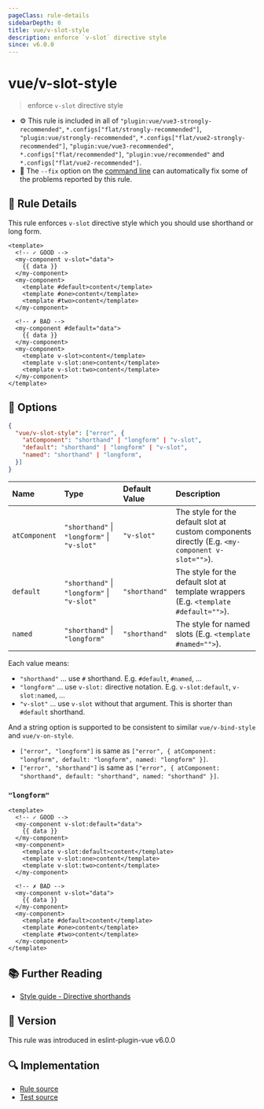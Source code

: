 ```yaml
---
pageClass: rule-details
sidebarDepth: 0
title: vue/v-slot-style
description: enforce `v-slot` directive style
since: v6.0.0
---
```


# vue/v-slot-style

> enforce `v-slot` directive style

- :gear: This rule is included in all of `"plugin:vue/vue3-strongly-recommended"`, `*.configs["flat/strongly-recommended"]`, `"plugin:vue/strongly-recommended"`, `*.configs["flat/vue2-strongly-recommended"]`, `"plugin:vue/vue3-recommended"`, `*.configs["flat/recommended"]`, `"plugin:vue/recommended"` and `*.configs["flat/vue2-recommended"]`.
- :wrench: The `--fix` option on the [command line](https://eslint.org/docs/user-guide/command-line-interface#fix-problems) can automatically fix some of the problems reported by this rule.

## :book: Rule Details

This rule enforces `v-slot` directive style which you should use shorthand or long form.

<eslint-code-block fix :rules="{'vue/v-slot-style': ['error']}">

```vue
<template>
  <!-- ✓ GOOD -->
  <my-component v-slot="data">
    {{ data }}
  </my-component>
  <my-component>
    <template #default>content</template>
    <template #one>content</template>
    <template #two>content</template>
  </my-component>

  <!-- ✗ BAD -->
  <my-component #default="data">
    {{ data }}
  </my-component>
  <my-component>
    <template v-slot>content</template>
    <template v-slot:one>content</template>
    <template v-slot:two>content</template>
  </my-component>
</template>
```

</eslint-code-block>

## :wrench: Options

```json
{
  "vue/v-slot-style": ["error", {
    "atComponent": "shorthand" | "longform" | "v-slot",
    "default": "shorthand" | "longform" | "v-slot",
    "named": "shorthand" | "longform",
  }]
}
```

| Name | Type | Default Value | Description
|:-----|:-----|:--------------|:------------
| `atComponent` | `"shorthand"` \| `"longform"` \| `"v-slot"` | `"v-slot"` | The style for the default slot at custom components directly (E.g. `<my-component v-slot="">`).
| `default` | `"shorthand"` \| `"longform"` \| `"v-slot"` | `"shorthand"` | The style for the default slot at template wrappers (E.g. `<template #default="">`).
| `named` | `"shorthand"` \| `"longform"` | `"shorthand"` | The style for named slots (E.g. `<template #named="">`).

Each value means:

- `"shorthand"` ... use `#` shorthand. E.g. `#default`, `#named`, ...
- `"longform"` ... use `v-slot:` directive notation. E.g. `v-slot:default`, `v-slot:named`, ...
- `"v-slot"` ... use `v-slot` without that argument. This is shorter than `#default` shorthand.

And a string option is supported to be consistent to similar `vue/v-bind-style` and `vue/v-on-style`.

- `["error", "longform"]` is same as `["error", { atComponent: "longform", default: "longform", named: "longform" }]`.
- `["error", "shorthand"]` is same as `["error", { atComponent: "shorthand", default: "shorthand", named: "shorthand" }]`.

### `"longform"`

<eslint-code-block fix :rules="{'vue/v-slot-style': ['error', 'longform']}">

```vue
<template>
  <!-- ✓ GOOD -->
  <my-component v-slot:default="data">
    {{ data }}
  </my-component>
  <my-component>
    <template v-slot:default>content</template>
    <template v-slot:one>content</template>
    <template v-slot:two>content</template>
  </my-component>

  <!-- ✗ BAD -->
  <my-component v-slot="data">
    {{ data }}
  </my-component>
  <my-component>
    <template #default>content</template>
    <template #one>content</template>
    <template #two>content</template>
  </my-component>
</template>
```

</eslint-code-block>

## :books: Further Reading

- [Style guide - Directive shorthands](https://vuejs.org/style-guide/rules-strongly-recommended.html#directive-shorthands)

## :rocket: Version

This rule was introduced in eslint-plugin-vue v6.0.0

## :mag: Implementation

- [Rule source](https://github.com/vuejs/eslint-plugin-vue/blob/master/lib/rules/v-slot-style.js)
- [Test source](https://github.com/vuejs/eslint-plugin-vue/blob/master/tests/lib/rules/v-slot-style.js)
